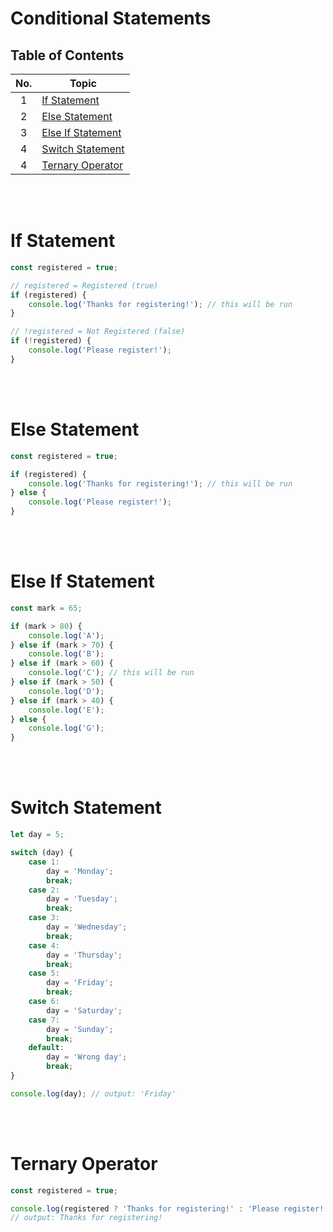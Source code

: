 # Conditional Statements

## Table of Contents

| No. | Topic                                   |
| :-: | --------------------------------------- |
|  1  | [If Statement](#if-statement)           |
|  2  | [Else Statement](#else-statement)       |
|  3  | [Else If Statement](#else-if-statement) |
|  4  | [Switch Statement](#switch-statement)   |
|  4  | [Ternary Operator](#ternary-operator)   |

<br /><br />

# If Statement

```js
const registered = true;

// registered = Registered (true)
if (registered) {
	console.log('Thanks for registering!'); // this will be run
}

// !registered = Not Registered (false)
if (!registered) {
	console.log('Please register!');
}
```

<br /><br />

# Else Statement

```js
const registered = true;

if (registered) {
	console.log('Thanks for registering!'); // this will be run
} else {
	console.log('Please register!');
}
```

<br /><br />

# Else If Statement

```js
const mark = 65;

if (mark > 80) {
	console.log('A');
} else if (mark > 70) {
	console.log('B');
} else if (mark > 60) {
	console.log('C'); // this will be run
} else if (mark > 50) {
	console.log('D');
} else if (mark > 40) {
	console.log('E');
} else {
	console.log('G');
}
```

<br /><br />

# Switch Statement

```js
let day = 5;

switch (day) {
	case 1:
		day = 'Monday';
		break;
	case 2:
		day = 'Tuesday';
		break;
	case 3:
		day = 'Wednesday';
		break;
	case 4:
		day = 'Thursday';
		break;
	case 5:
		day = 'Friday';
		break;
	case 6:
		day = 'Saturday';
	case 7:
		day = 'Sunday';
		break;
	default:
		day = 'Wrong day';
		break;
}

console.log(day); // output: 'Friday'
```

<br /><br />

# Ternary Operator

```js
const registered = true;

console.log(registered ? 'Thanks for registering!' : 'Please register!');
// output: Thanks for registering!
```
